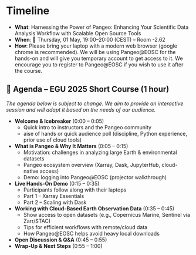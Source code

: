 # Timeline

- **What**:  Harnessing the Power of Pangeo: Enhancing Your Scientific Data Analysis Workflow with Scalable Open Source Tools
- **When**: 📍 Thursday, 01 May, 19:00–20:00 (CEST) – Room -2.62
- **How**: Please bring your laptop with a modern web browser (google chrome is recommended). We will be using Pangeo@EOSC for the hands-on and will give you temporary account to get access to it. We encourage you to register to Pangeo@EOSC if you wish to use it after the course.


## 🧭 Agenda – EGU 2025 Short Course (1 hour)

*The agenda below is subject to change. We aim to provide an interactive session and will adapt it based on the needs of our audience.*

- **Welcome & Icebreaker** (0:00 – 0:05)
    * Quick intro to instructors and the Pangeo community
    * aise of hands or quick audience poll (discipline, Python experience, prior use of cloud tools)
- **What is Pangeo & Why It Matters** (0:05 – 0:15) 
    * Motivation: challenges in analyzing large Earth & environmental datasets
    * Pangeo ecosystem overview (Xarray, Dask, JupyterHub, cloud-native access)
    * Demo: logging into Pangeo@EOSC (projector walkthrough)
- **Live Hands-On Demo** (0:15 – 0:35)
    * Participants follow along with their laptops
    * Part 1 – Xarray Essentials
    * Part 2 – Scaling with Dask
- **Working with Cloud-Based Earth Observation Data** (0:35 – 0:45)
    * Show access to open datasets (e.g., Copernicus Marine, Sentinel via Zarr/STAC)
    * Tips for efficient workflows with remote/cloud data
    * How Pangeo@EOSC helps avoid heavy local downloads
- **Open Discussion & Q&A** (0:45 – 0:55)
- **Wrap-Up & Next Steps** (0:55 – 1:00)
